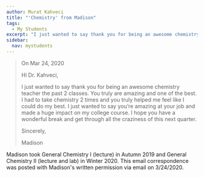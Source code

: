 ```yaml
---
author: Murat Kahveci
title: "'Chemistry' from Madison"
tags: 
  - My Students
excerpt: "I just wanted to say thank you for being an awesome chemistry teacher the past 2 classes. You truly are amazing and one of the best. I had to take chemistry 2 times and you truly helped me feel like I could do my best."
sidebar:
  nav: mystudents
---
```


> On Mar 24, 2020
>
> Hi Dr. Kahveci,
>
> I just wanted to say thank you for being an awesome chemistry teacher the past 2 classes. You truly are amazing and one of the best. I had to take chemistry 2 times and you truly helped me feel like I could do my best. I just wanted to say you’re amazing at your job and made a huge impact on my college course. I hope you have a wonderful break and get through all the craziness of this next quarter. 
>
> Sincerely, 
>
> Madison

Madison took General Chemistry I (lecture) in Autumn 2019 and General Chemistry II (lecture and lab) in Winter 2020. This email correspondence was posted with Madison's written permission via email on 3/24/2020.